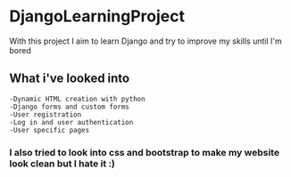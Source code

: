 # DjangoLearningProject
 With this project I aim to learn Django and try to improve my skills until I'm bored

## What i've looked into
    -Dynamic HTML creation with python
    -Django forms and custom forms
    -User registration
    -Log in and user authentication
    -User specific pages

### I also tried to look into css and bootstrap to make my website look clean but I hate it :)